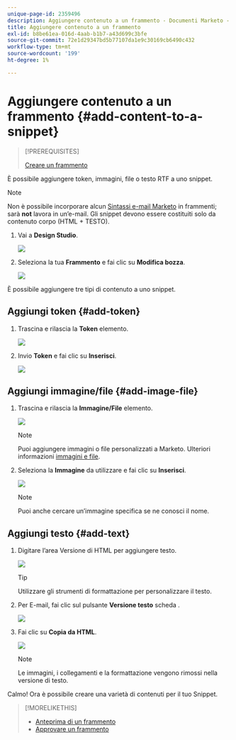 ```yaml
---
unique-page-id: 2359496
description: Aggiungere contenuto a un frammento - Documenti Marketo - Documentazione del prodotto
title: Aggiungere contenuto a un frammento
exl-id: b8be61ea-016d-4aab-b1b7-a43d699c3bfe
source-git-commit: 72e1d29347bd5b77107da1e9c30169cb6490c432
workflow-type: tm+mt
source-wordcount: '199'
ht-degree: 1%

---
```


# Aggiungere contenuto a un frammento {#add-content-to-a-snippet}

>[!PREREQUISITES]
>
>[Creare un frammento](/help/marketo/product-docs/personalization/segmentation-and-snippets/snippets/create-a-snippet.md)

È possibile aggiungere token, immagini, file o testo RTF a uno snippet.

>[!NOTE]
>
>Non è possibile incorporare alcun [Sintassi e-mail Marketo](/help/marketo/product-docs/email-marketing/general/email-editor-2/email-template-syntax.md) in frammenti; sarà **not** lavora in un’e-mail. Gli snippet devono essere costituiti solo da contenuto corpo (HTML + TESTO).

1. Vai a **Design Studio**.

   ![](assets/designstudio-2.png)

1. Seleziona la tua **Frammento** e fai clic su **Modifica bozza**.

   ![](assets/image2014-9-16-9-3a34-3a58.png)

È possibile aggiungere tre tipi di contenuto a uno snippet.

## Aggiungi token {#add-token}

1. Trascina e rilascia la **Token** elemento.

   ![](assets/image2014-9-16-9-3a35-3a8.png)

1. Invio **Token** e fai clic su **Inserisci**.

   ![](assets/image2014-9-16-9-3a35-3a16.png)

## Aggiungi immagine/file {#add-image-file}

1. Trascina e rilascia la **Immagine/File** elemento.

   ![](assets/image2014-9-16-9-3a35-3a25.png)

   >[!NOTE]
   >
   >Puoi aggiungere immagini o file personalizzati a Marketo. Ulteriori informazioni [immagini e file](/help/marketo/product-docs/demand-generation/images-and-files/add-images-and-files-to-marketo.md).

1. Seleziona la **Immagine** da utilizzare e fai clic su **Inserisci**.

   ![](assets/image2014-9-16-9-3a35-3a33.png)

   >[!NOTE]
   >
   >Puoi anche cercare un’immagine specifica se ne conosci il nome.

## Aggiungi testo {#add-text}

1. Digitare l’area Versione di HTML per aggiungere testo.

   ![](assets/image2014-9-16-9-3a35-3a43.png)

   >[!TIP]
   >
   >Utilizzare gli strumenti di formattazione per personalizzare il testo.

1. Per E-mail, fai clic sul pulsante **Versione testo** scheda .

   ![](assets/image2014-9-16-9-3a35-3a51.png)

1. Fai clic su **Copia da HTML**.

   ![](assets/image2014-9-16-9-3a35-3a59.png)

   >[!NOTE]
   >
   >Le immagini, i collegamenti e la formattazione vengono rimossi nella versione di testo.

Calmo! Ora è possibile creare una varietà di contenuti per il tuo Snippet.

>[!MORELIKETHIS]
>
>* [Anteprima di un frammento](/help/marketo/product-docs/personalization/segmentation-and-snippets/snippets/preview-a-snippet.md)
>* [Approvare un frammento](/help/marketo/product-docs/personalization/segmentation-and-snippets/snippets/approve-a-snippet.md)

